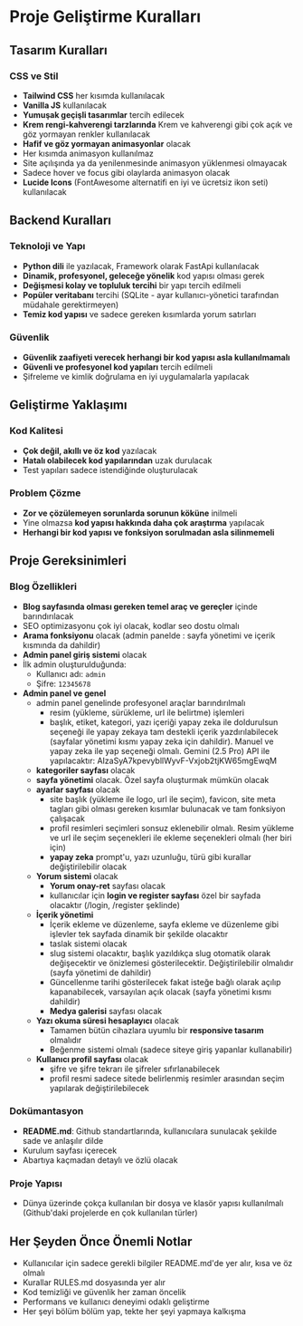 # Proje Geliştirme Kuralları

## Tasarım Kuralları

### CSS ve Stil
- **Tailwind CSS** her kısımda kullanılacak
- **Vanilla JS** kullanılacak
- **Yumuşak geçişli tasarımlar** tercih edilecek
- **Krem rengi-kahverengi tarzlarında** Krem ve kahverengi gibi çok açık ve göz yormayan renkler kullanılacak
- **Hafif ve göz yormayan animasyonlar** olacak
- Her kısımda animasyon kullanılmaz
- Site açılışında ya da yenilenmesinde animasyon yüklenmesi olmayacak
- Sadece hover ve focus gibi olaylarda animasyon olacak
- **Lucide Icons** (FontAwesome alternatifi en iyi ve ücretsiz ikon seti) kullanılacak

## Backend Kuralları

### Teknoloji ve Yapı
- **Python dili** ile yazılacak, Framework olarak FastApi kullanılacak
- **Dinamik, profesyonel, geleceğe yönelik** kod yapısı olması gerek
- **Değişmesi kolay ve topluluk tercihi** bir yapı tercih edilmeli
- **Popüler veritabanı** tercihi (SQLite - ayar kullanıcı-yönetici tarafından müdahale gerektirmeyen)
- **Temiz kod yapısı** ve sadece gereken kısımlarda yorum satırları

### Güvenlik
- **Güvenlik zaafiyeti verecek herhangi bir kod yapısı asla kullanılmamalı**
- **Güvenli ve profesyonel kod yapıları** tercih edilmeli
- Şifreleme ve kimlik doğrulama en iyi uygulamalarla yapılacak

## Geliştirme Yaklaşımı

### Kod Kalitesi
- **Çok değil, akıllı ve öz kod** yazılacak
- **Hatalı olabilecek kod yapılarından** uzak durulacak
- Test yapıları sadece istendiğinde oluşturulacak

### Problem Çözme
- **Zor ve çözülemeyen sorunlarda sorunun köküne** inilmeli
- Yine olmazsa **kod yapısı hakkında daha çok araştırma** yapılacak
- **Herhangi bir kod yapısı ve fonksiyon sorulmadan asla silinmemeli**

## Proje Gereksinimleri

### Blog Özellikleri
- **Blog sayfasında olması gereken temel araç ve gereçler** içinde barındırılacak
- SEO optimizasyonu çok iyi olacak, kodlar seo dostu olmalı
- **Arama fonksiyonu** olacak (admin panelde : sayfa yönetimi ve içerik kısmında da dahildir)
- **Admin panel giriş sistemi** olacak
- İlk admin oluşturulduğunda:
  - Kullanıcı adı: `admin`
  - Şifre: `12345678`
- **Admin panel ve genel**
  - admin panel genelinde profesyonel araçlar barındırılmalı
    - resim (yükleme, sürükleme, url ile belirtme) işlemleri
    - başlık, etiket, kategori, yazı içeriği yapay zeka ile doldurulsun seçeneği ile yapay zekaya tam destekli içerik yazdırılabilecek (sayfalar yönetimi kısmı yapay zeka için dahildir). Manuel ve yapay zeka ile yap seçeneği olmalı. Gemini (2.5 Pro) API ile yapılacaktır: AIzaSyA7kpevybllWyvF-Vxjob2tjKW65mgEwqM
  - **kategoriler sayfası** olacak
  - **sayfa yönetimi** olacak. Özel sayfa oluşturmak mümkün olacak
  - **ayarlar sayfası** olacak
    - site başlık (yükleme ile logo, url ile seçim), favicon, site meta tagları gibi olması gereken kısımlar bulunacak ve tam fonksiyon çalışacak
    - profil resimleri seçimleri sonsuz eklenebilir olmalı. Resim yükleme ve url ile seçim seçenekleri ile ekleme seçenekleri olmalı (her biri için)
    - **yapay zeka** prompt'u, yazı uzunluğu, türü gibi kurallar değiştirilebilir olacak
  - **Yorum sistemi** olacak
    - **Yorum onay-ret** sayfası olacak
    - kullanıcılar için **login ve register sayfası** özel bir sayfada olacaktır (/login, /register şeklinde)
  - **İçerik yönetimi**
    - İçerik ekleme ve düzenleme, sayfa ekleme ve düzenleme gibi işlevler tek sayfada dinamik bir şekilde olacaktır
    - taslak sistemi olacak
    - slug sistemi olacaktır, başlık yazıldıkça slug otomatik olarak değişecektir ve önizlemesi gösterilecektir. Değiştirilebilir olmalıdır (sayfa yönetimi de dahildir)
    - Güncellenme tarihi gösterilecek fakat isteğe bağlı olarak açılıp kapanabilecek, varsayılan açık olacak (sayfa yönetimi kısmı dahildir)
    - **Medya galerisi** sayfası olacak
  - **Yazı okuma süresi hesaplayıcı** olacak
    - Tamamen bütün cihazlara uyumlu bir **responsive tasarım** olmalıdır
    - Beğenme sistemi olmalı (sadece siteye giriş yapanlar kullanabilir)
  - **Kullanıcı profil sayfası** olacak
    - şifre ve şifre tekrarı ile şifreler sıfırlanabilecek
    - profil resmi sadece sitede belirlenmiş resimler arasından seçim yapılarak değiştirilebilecek

### Dokümantasyon
- **README.md**: Github standartlarında, kullanıcılara sunulacak şekilde sade ve anlaşılır dilde
- Kurulum sayfası içerecek
- Abartıya kaçmadan detaylı ve özlü olacak

### Proje Yapısı
- Dünya üzerinde çokça kullanılan bir dosya ve klasör yapısı kullanılmalı (Github'daki projelerde en çok kullanılan türler)

## Her Şeyden Önce Önemli Notlar

- Kullanıcılar için sadece gerekli bilgiler README.md'de yer alır, kısa ve öz olmalı
- Kurallar RULES.md dosyasında yer alır
- Kod temizliği ve güvenlik her zaman öncelik
- Performans ve kullanıcı deneyimi odaklı geliştirme
- Her şeyi bölüm bölüm yap, tekte her şeyi yapmaya kalkışma